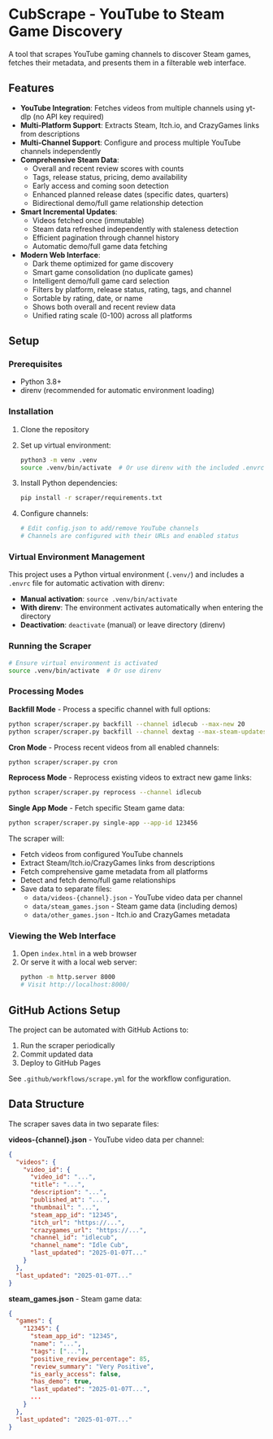 # CubScrape - YouTube to Steam Game Discovery

A tool that scrapes YouTube gaming channels to discover Steam games, fetches their metadata, and presents them in a filterable web interface.

## Features

- **YouTube Integration**: Fetches videos from multiple channels using yt-dlp (no API key required)
- **Multi-Platform Support**: Extracts Steam, Itch.io, and CrazyGames links from descriptions
- **Multi-Channel Support**: Configure and process multiple YouTube channels independently
- **Comprehensive Steam Data**: 
  - Overall and recent review scores with counts
  - Tags, release status, pricing, demo availability
  - Early access and coming soon detection
  - Enhanced planned release dates (specific dates, quarters)
  - Bidirectional demo/full game relationship detection
- **Smart Incremental Updates**: 
  - Videos fetched once (immutable)
  - Steam data refreshed independently with staleness detection
  - Efficient pagination through channel history
  - Automatic demo/full game data fetching
- **Modern Web Interface**: 
  - Dark theme optimized for game discovery
  - Smart game consolidation (no duplicate games)
  - Intelligent demo/full game card selection
  - Filters by platform, release status, rating, tags, and channel
  - Sortable by rating, date, or name
  - Shows both overall and recent review data
  - Unified rating scale (0-100) across all platforms

## Setup

### Prerequisites
- Python 3.8+
- direnv (recommended for automatic environment loading)

### Installation

1. Clone the repository
2. Set up virtual environment:
   ```bash
   python3 -m venv .venv
   source .venv/bin/activate  # Or use direnv with the included .envrc
   ```

3. Install Python dependencies:
   ```bash
   pip install -r scraper/requirements.txt
   ```

4. Configure channels:
   ```bash
   # Edit config.json to add/remove YouTube channels
   # Channels are configured with their URLs and enabled status
   ```

### Virtual Environment Management

This project uses a Python virtual environment (`.venv/`) and includes a `.envrc` file for automatic activation with direnv:

- **Manual activation**: `source .venv/bin/activate`
- **With direnv**: The environment activates automatically when entering the directory
- **Deactivation**: `deactivate` (manual) or leave directory (direnv)

### Running the Scraper

```bash
# Ensure virtual environment is activated
source .venv/bin/activate  # Or use direnv
```

### Processing Modes

**Backfill Mode** - Process a specific channel with full options:
```bash
python scraper/scraper.py backfill --channel idlecub --max-new 20
python scraper/scraper.py backfill --channel dextag --max-steam-updates 10
```

**Cron Mode** - Process recent videos from all enabled channels:
```bash
python scraper/scraper.py cron
```

**Reprocess Mode** - Reprocess existing videos to extract new game links:
```bash
python scraper/scraper.py reprocess --channel idlecub
```

**Single App Mode** - Fetch specific Steam game data:
```bash
python scraper/scraper.py single-app --app-id 123456
```

The scraper will:
- Fetch videos from configured YouTube channels
- Extract Steam/Itch.io/CrazyGames links from descriptions
- Fetch comprehensive game metadata from all platforms
- Detect and fetch demo/full game relationships
- Save data to separate files:
  - `data/videos-{channel}.json` - YouTube video data per channel
  - `data/steam_games.json` - Steam game data (including demos)
  - `data/other_games.json` - Itch.io and CrazyGames metadata

### Viewing the Web Interface

1. Open `index.html` in a web browser
2. Or serve it with a local web server:
   ```bash
   python -m http.server 8000
   # Visit http://localhost:8000/
   ```

## GitHub Actions Setup

The project can be automated with GitHub Actions to:
1. Run the scraper periodically
2. Commit updated data
3. Deploy to GitHub Pages

See `.github/workflows/scrape.yml` for the workflow configuration.

## Data Structure

The scraper saves data in two separate files:

**videos-{channel}.json** - YouTube video data per channel:
```json
{
  "videos": {
    "video_id": {
      "video_id": "...",
      "title": "...",
      "description": "...",
      "published_at": "...",
      "thumbnail": "...",
      "steam_app_id": "12345",
      "itch_url": "https://...",
      "crazygames_url": "https://...",
      "channel_id": "idlecub",
      "channel_name": "Idle Cub",
      "last_updated": "2025-01-07T..."
    }
  },
  "last_updated": "2025-01-07T..."
}
```

**steam_games.json** - Steam game data:
```json
{
  "games": {
    "12345": {
      "steam_app_id": "12345",
      "name": "...",
      "tags": ["..."],
      "positive_review_percentage": 85,
      "review_summary": "Very Positive",
      "is_early_access": false,
      "has_demo": true,
      "last_updated": "2025-01-07T...",
      ...
    }
  },
  "last_updated": "2025-01-07T..."
}
```